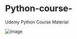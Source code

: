 # Python-course-
Udemy Python Course Material


![image](https://user-images.githubusercontent.com/20369800/90712873-9aafcf00-e2c1-11ea-8746-8ab11e6a8a7d.png)
